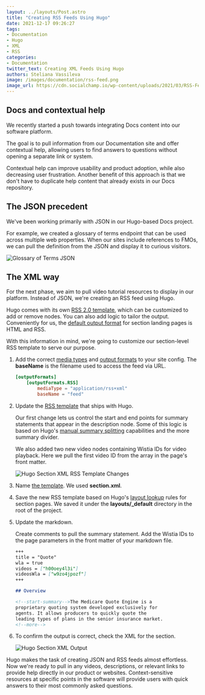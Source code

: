 ```yaml
---
layout: ../layouts/Post.astro
title: "Creating RSS Feeds Using Hugo"
date: 2021-12-17 09:26:27
tags:
- Documentation
- Hugo
- XML
- RSS
categories:
- Documentation
twitter_text: Creating XML Feeds Using Hugo
authors: Steliana Vassileva
image: /images/documentation/rss-feed.png
image_url: https://cdn.socialchamp.io/wp-content/uploads/2021/03/RSS-Feed-1.png
---
```


## Docs and contextual help

We recently started a push towards integrating Docs content into our software platform.

The goal is to pull information from our Documentation site and offer contextual help, allowing users to find answers to questions without opening a separate link or system.

Contextual help can improve usability and product adoption, while also decreasing user frustration. Another benefit of this approach is that we don't have to duplicate help content that already exists in our Docs repository.

## The JSON precedent

We've been working primarily with JSON in our Hugo-based Docs project.

For example, we created a glossary of terms endpoint that can be used across multiple web properties. When our sites include references to FMOs, we can pull the definition from the JSON and display it to curious visitors.

![Glossary of Terms JSON](/images/documentation/hugo-glossary-json-endpoint.png)

## The XML way

For the next phase, we aim to pull video tutorial resources to display in our platform. Instead of JSON, we're creating an RSS feed using Hugo.

Hugo comes with its own [RSS 2.0 template](https://gohugo.io/templates/rss/), which can be customized to add or remove nodes. You can also add logic to tailor the output. Conveniently for us, the [default output format](https://gohugo.io/templates/output-formats/#default-output-formats) for section landing pages is HTML and RSS.

With this information in mind, we're going to customize our section-level RSS template to serve our purpose.

1. Add the correct [media types](https://gohugo.io/templates/output-formats/#media-types) and [output formats](https://gohugo.io/templates/output-formats/#output-formats-for-pages) to your site config. The **baseName** is the filename used to access the feed via URL.

    ```toml
    [outputFormats]
        [outputFormats.RSS]
            mediaType = "application/rss+xml"
            baseName = "feed"
    ```

2. Update the [RSS template](https://gohugo.io/templates/rss/#the-embedded-rssxml) that ships with Hugo.

    Our first change lets us control the start and end points for summary statements that appear in the description node. Some of this logic is based on Hugo's [manual summary splitting](https://gohugo.io/content-management/summaries/#manual-summary-splitting) capabilities and the more summary divider.
    
    We also added two new video nodes containing Wistia IDs for video playback. Here we pull the first video ID from the array in the page's front matter.

    ![Hugo Section XML RSS Template Changes](/images/documentation/hugo-section-xml-rss-template-changes.png)

3. Name [the template](https://gohugo.io/templates/output-formats/#templates-for-your-output-formats). We used **section.xml**.

4. Save the new RSS template based on Hugo's [layout lookup](https://gohugo.io/templates/lookup-order/#examples-layout-lookup-for-section-pages) rules for section pages. We saved it under the **layouts/_default** directory in the root of the project.

5. Update the markdown.

    Create comments to pull the summary statement. Add the Wistia IDs to the page parameters in the front matter of your markdown file.

    ```markdown
    +++
    title = "Quote"
    wla = true
    videos = ["h00oey4l3i"]
    videosWla = ["w9zo4jpozf"]
    +++

    ## Overview

    <!--start-summary-->The Medicare Quote Engine is a 
    proprietary quoting system developed exclusively for
    agents. It allows producers to quickly quote the 
    leading types of plans in the senior insurance market.
    <!--more-->
    ```

6. To confirm the output is correct, check the XML for the section.

    ![Hugo Section XML Output](/images/documentation/hugo-section-xml-output.png)

Hugo makes the task of creating JSON and RSS feeds almost effortless. Now we're ready to pull in any videos, descriptions, or relevant links to provide help directly in our product or websites. Context-sensitive resources at specific points in the software will provide users with quick answers to their most commonly asked questions.